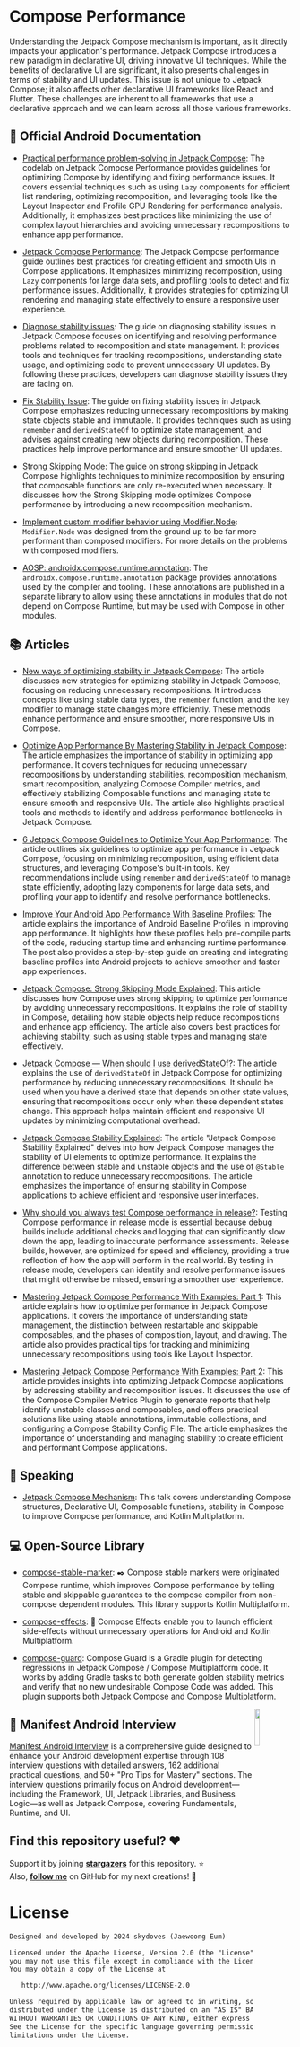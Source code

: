 # Compose Performance

Understanding the Jetpack Compose mechanism is important, as it directly impacts your application's performance. Jetpack Compose introduces a new paradigm in declarative UI, driving innovative UI techniques. While the benefits of declarative UI are significant, it also presents challenges in terms of stability and UI updates. This issue is not unique to Jetpack Compose; it also affects other declarative UI frameworks like React and Flutter. These challenges are inherent to all frameworks that use a declarative approach and we can learn across all those various frameworks.

## 📓 Official Android Documentation

* [Practical performance problem-solving in Jetpack Compose](https://developer.android.com/codelabs/jetpack-compose-performance#0): The codelab on Jetpack Compose Performance provides guidelines for optimizing Compose by identifying and fixing performance issues. It covers essential techniques such as using `Lazy` components for efficient list rendering, optimizing recomposition, and leveraging tools like the Layout Inspector and Profile GPU Rendering for performance analysis. Additionally, it emphasizes best practices like minimizing the use of complex layout hierarchies and avoiding unnecessary recompositions to enhance app performance.

* [Jetpack Compose Performance](https://developer.android.com/develop/ui/compose/performance): The Jetpack Compose performance guide outlines best practices for creating efficient and smooth UIs in Compose applications. It emphasizes minimizing recomposition, using `Lazy` components for large data sets, and profiling tools to detect and fix performance issues. Additionally, it provides strategies for optimizing UI rendering and managing state effectively to ensure a responsive user experience.

* [Diagnose stability issues](https://developer.android.com/develop/ui/compose/performance/stability/diagnose): The guide on diagnosing stability issues in Jetpack Compose focuses on identifying and resolving performance problems related to recomposition and state management. It provides tools and techniques for tracking recompositions, understanding state usage, and optimizing code to prevent unnecessary UI updates. By following these practices, developers can diagnose stability issues they are facing on.

* [Fix Stability Issue](https://developer.android.com/develop/ui/compose/performance/stability/fix): The guide on fixing stability issues in Jetpack Compose emphasizes reducing unnecessary recompositions by making state objects stable and immutable. It provides techniques such as using `remember` and `derivedStateOf` to optimize state management, and advises against creating new objects during recomposition. These practices help improve performance and ensure smoother UI updates.

* [Strong Skipping Mode](https://developer.android.com/develop/ui/compose/performance/stability/strongskipping): The guide on strong skipping in Jetpack Compose highlights techniques to minimize recomposition by ensuring that composable functions are only re-executed when necessary. It discusses how the Strong Skipping mode optimizes Compose performance by introducing a new recomposition mechanism.

* [Implement custom modifier behavior using Modifier.Node](https://developer.android.com/develop/ui/compose/custom-modifiers#implement-custom): `Modifier.Node` was designed from the ground up to be far more performant than composed modifiers. For more details on the problems with composed modifiers.

* [AOSP: androidx.compose.runtime.annotation](https://cs.android.com/androidx/platform/frameworks/support/+/androidx-main:compose/runtime/runtime-annotation/src/commonMain/kotlin/androidx/compose/runtime/annotation/compose-runtime-annotation-documentation.md): The `androidx.compose.runtime.annotation` package provides annotations used by the compiler and tooling. These annotations are published in a separate library to allow using these annotations in modules that do not depend on Compose Runtime, but may be used with Compose in other modules.

## 📚 Articles

* [New ways of optimizing stability in Jetpack Compose](https://medium.com/androiddevelopers/new-ways-of-optimizing-stability-in-jetpack-compose-038106c283cc): The article discusses new strategies for optimizing stability in Jetpack Compose, focusing on reducing unnecessary recompositions. It introduces concepts like using stable data types, the `remember` function, and the `key` modifier to manage state changes more efficiently. These methods enhance performance and ensure smoother, more responsive UIs in Compose.

* [Optimize App Performance By Mastering Stability in Jetpack Compose](https://medium.com/proandroiddev/optimize-app-performance-by-mastering-stability-in-jetpack-compose-69f40a8c785d): The article emphasizes the importance of stability in optimizing app performance. It covers techniques for reducing unnecessary recompositions by understanding stabilities, recomposition mechanism, smart recomposition, analyzing Compose Compiler metrics, and effectively stabilizing Composable functions and managing state to ensure smooth and responsive UIs. The article also highlights practical tools and methods to identify and address performance bottlenecks in Jetpack Compose.

* [6 Jetpack Compose Guidelines to Optimize Your App Performance](https://medium.com/proandroiddev/6-jetpack-compose-guidelines-to-optimize-your-app-performance-be18533721f9): The article outlines six guidelines to optimize app performance in Jetpack Compose, focusing on minimizing recomposition, using efficient data structures, and leveraging Compose's built-in tools. Key recommendations include using `remember` and `derivedStateOf` to manage state efficiently, adopting lazy components for large data sets, and profiling your app to identify and resolve performance bottlenecks.

* [Improve Your Android App Performance With Baseline Profiles](https://getstream.io/blog/android-baseline-profile/): The article explains the importance of Android Baseline Profiles in improving app performance. It highlights how these profiles help pre-compile parts of the code, reducing startup time and enhancing runtime performance. The post also provides a step-by-step guide on creating and integrating baseline profiles into Android projects to achieve smoother and faster app experiences.

* [Jetpack Compose: Strong Skipping Mode Explained](https://medium.com/androiddevelopers/jetpack-compose-strong-skipping-mode-explained-cbdb2aa4b900): This article discusses how Compose uses strong skipping to optimize performance by avoiding unnecessary recompositions. It explains the role of stability in Compose, detailing how stable objects help reduce recompositions and enhance app efficiency. The article also covers best practices for achieving stability, such as using stable types and managing state effectively.

* [Jetpack Compose — When should I use derivedStateOf?](https://medium.com/androiddevelopers/jetpack-compose-when-should-i-use-derivedstateof-63ce7954c11b): The article explains the use of `derivedStateOf` in Jetpack Compose for optimizing performance by reducing unnecessary recompositions. It should be used when you have a derived state that depends on other state values, ensuring that recompositions occur only when these dependent states change. This approach helps maintain efficient and responsive UI updates by minimizing computational overhead.

* [Jetpack Compose Stability Explained](https://medium.com/androiddevelopers/jetpack-compose-stability-explained-79c10db270c8): The article "Jetpack Compose Stability Explained" delves into how Jetpack Compose manages the stability of UI elements to optimize performance. It explains the difference between stable and unstable objects and the use of `@Stable` annotation to reduce unnecessary recompositions. The article emphasizes the importance of ensuring stability in Compose applications to achieve efficient and responsive user interfaces. 

* [Why should you always test Compose performance in release?](https://medium.com/androiddevelopers/why-should-you-always-test-compose-performance-in-release-4168dd0f2c71): Testing Compose performance in release mode is essential because debug builds include additional checks and logging that can significantly slow down the app, leading to inaccurate performance assessments. Release builds, however, are optimized for speed and efficiency, providing a true reflection of how the app will perform in the real world. By testing in release mode, developers can identify and resolve performance issues that might otherwise be missed, ensuring a smoother user experience.

* [Mastering Jetpack Compose Performance With Examples: Part 1](https://www.getyourguide.careers/posts/mastering-jetpack-compose-performance-part-1): This article explains how to optimize performance in Jetpack Compose applications. It covers the importance of understanding state management, the distinction between restartable and skippable composables, and the phases of composition, layout, and drawing. The article also provides practical tips for tracking and minimizing unnecessary recompositions using tools like Layout Inspector.

* [Mastering Jetpack Compose Performance With Examples: Part 2](https://www.getyourguide.careers/posts/mastering-jetpack-compose-performance-part-2): This article provides insights into optimizing Jetpack Compose applications by addressing stability and recomposition issues. It discusses the use of the Compose Compiler Metrics Plugin to generate reports that help identify unstable classes and composables, and offers practical solutions like using stable annotations, immutable collections, and configuring a Compose Stability Config File. The article emphasizes the importance of understanding and managing stability to create efficient and performant Compose applications. 

## 🎤 Speaking

* [Jetpack Compose Mechanism](https://speakerdeck.com/skydoves/jetpack-compose-mechanism): This talk covers understanding Compose structures, Declarative UI, Composable functions, stability in Compose to improve Compose performance, and Kotlin Multiplatform.

## 💻 Open-Source Library

* [compose-stable-marker](https://github.com/skydoves/compose-stable-marker): ✒️ Compose stable markers were originated Compose runtime, which improves Compose performance by telling stable and skippable guarantees to the compose compiler from non-compose dependent modules. This library supports Kotlin Multiplatform.

* [compose-effects](https://github.com/skydoves/compose-effects): 🧵 Compose Effects enable you to launch efficient side-effects without unnecessary operations for Android and Kotlin Multiplatform.

* [compose-guard](https://github.com/j-roskopf/ComposeGuard): Compose Guard is a Gradle plugin for detecting regressions in Jetpack Compose / Compose Multiplatform code. It works by adding Gradle tasks to both generate golden stability metrics and verify that no new undesirable Compose Code was added. This plugin supports both Jetpack Compose and Compose Multiplatform.

<a href="https://www.android.skydoves.me/">
<img src="https://github.com/user-attachments/assets/e014ce01-3461-40af-bb2a-eb44f3f55f36" width="13%" align="right"/>
</a>

## 📘 Manifest Android Interview

[Manifest Android Interview](https://www.android.skydoves.me/) is a comprehensive guide designed to enhance your Android development expertise through 108 interview questions with detailed answers, 162 additional practical questions, and 50+ "Pro Tips for Mastery" sections. The interview questions primarily focus on Android development—including the Framework, UI, Jetpack Libraries, and Business Logic—as well as Jetpack Compose, covering Fundamentals, Runtime, and UI.

## Find this repository useful? :heart:
Support it by joining __[stargazers](https://github.com/skydoves/compose-performance/stargazers)__ for this repository. :star: <br>
Also, __[follow me](https://github.com/skydoves)__ on GitHub for my next creations! 🤩

# License
```xml
Designed and developed by 2024 skydoves (Jaewoong Eum)

Licensed under the Apache License, Version 2.0 (the "License");
you may not use this file except in compliance with the License.
You may obtain a copy of the License at

   http://www.apache.org/licenses/LICENSE-2.0

Unless required by applicable law or agreed to in writing, software
distributed under the License is distributed on an "AS IS" BASIS,
WITHOUT WARRANTIES OR CONDITIONS OF ANY KIND, either express or implied.
See the License for the specific language governing permissions and
limitations under the License.
```
